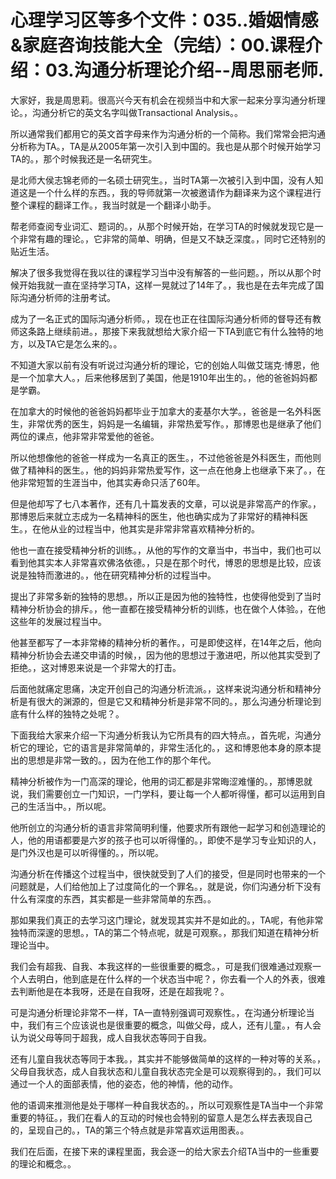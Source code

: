# 心理学习区等多个文件：035..婚姻情感&家庭咨询技能大全（完结）：00.课程介绍：03.沟通分析理论介绍--周思丽老师.

大家好，我是周思莉。很高兴今天有机会在视频当中和大家一起来分享沟通分析理论。，沟通分析它的英文名字叫做Transactional Analysis。。

所以通常我们都用它的英文首字母来作为沟通分析的一个简称。我们常常会把沟通分析称为TA。，TA是从2005年第一次引入到中国的。我也是从那个时候开始学习TA的。，那个时候我还是一名研究生。

是北师大侯志锦老师的一名硕士研究生。，当时TA第一次被引入到中国，没有人知道这是一个什么样的东西。，我的导师就第一次被邀请作为翻译来为这个课程进行整个课程的翻译工作。，我当时就是一个翻译小助手。

帮老师查阅专业词汇、题词的。，从那个时候开始，在学习TA的时候就发现它是一个非常有趣的理论。，它非常的简单、明确，但是又不缺乏深度。，同时它还特别的贴近生活。

解决了很多我觉得在我以往的课程学习当中没有解答的一些问题。，所以从那个时候开始我就一直在坚持学习TA，这样一晃就过了14年了。，我也是在去年完成了国际沟通分析师的注册考试。

成为了一名正式的国际沟通分析师。，现在也正在往国际沟通分析师的督导还有教师这条路上继续前进。，那接下来我就想给大家介绍一下TA到底它有什么独特的地方，以及TA它是怎么来的。。

不知道大家以前有没有听说过沟通分析的理论，它的创始人叫做艾瑞克·博恩，他是一个加拿大人。，后来他移居到了美国，他是1910年出生的。，他的爸爸妈妈都是学霸。

在加拿大的时候他的爸爸妈妈都毕业于加拿大的麦基尔大学。，爸爸是一名外科医生，非常优秀的医生，妈妈是一名编辑，非常热爱写作。，那博恩也是继承了他们两位的课点，他非常非常爱他的爸爸。

所以他想像他的爸爸一样成为一名真正的医生。，不过他爸爸是外科医生，而他则做了精神科的医生。，他的妈妈非常热爱写作，这一点在他身上也继承下来了。，在他非常短暂的生涯当中，他其实寿命只活了60年。

但是他却写了七八本著作，还有几十篇发表的文章，可以说是非常高产的作家。，那博恩后来就立志成为一名精神科的医生，他也确实成为了非常好的精神科医生。，在他从业的过程当中，他其实是非常非常喜欢精神分析的。

他也一直在接受精神分析的训练。，从他的写作的文章当中，书当中，我们也可以看到他其实本人非常喜欢佛洛依德。，只是在那个时代，博恩的思想是比较，应该说是独特而激进的。，他在研究精神分析的过程当中。

提出了非常多新的独特的思想。，所以正是因为他的独特性，也使得他受到了当时精神分析协会的排斥。，他一直都在接受精神分析的训练，也在做个人体验。，在他这些年的发展过程当中。

他甚至都写了一本非常棒的精神分析的著作。，可是即使这样，在14年之后，他向精神分析协会去递交申请的时候，，因为他的思想过于激进吧，所以他其实受到了拒绝。，这对博恩来说是一个非常大的打击。

后面他就痛定思痛，决定开创自己的沟通分析流派。，这样来说沟通分析和精神分析是有很大的渊源的，但是它又和精神分析是非常不同的。，那么沟通分析理论到底有什么样的独特之处呢？。

下面我给大家来介绍一下沟通分析我认为它所具有的四大特点。，首先呢，沟通分析它的理论，它的语言是非常简单的，非常生活化的。，这和博恩他本身的原本提出的思想是非常一致的。，因为在他工作的那个年代。

精神分析被作为一门高深的理论，他用的词汇都是非常晦涩难懂的。，那博恩就说，我们需要创立一门知识，一门学科，要让每一个人都听得懂，都可以运用到自己的生活当中。，所以呢。

他所创立的沟通分析的语言非常简明利懂，他要求所有跟他一起学习和创造理论的人，他的用语都要是六岁的孩子也可以听得懂的。，即使不是学习专业知识的人，是门外汉也是可以听得懂的。，所以呢。

沟通分析在传播这个过程当中，很快就受到了人们的接受，但是同时也带来的一个问题就是，人们给他加上了过度简化的一个罪名。，就是说，你们沟通分析下没有什么有深度的东西，其实都是一些非常简单的东西。。

那如果我们真正的去学习这门理论，就发现其实并不是如此的。，TA呢，有他非常独特而深邃的思想。，TA的第二个特点呢，就是可观察。，那我们知道在精神分析理论当中。

我们会有超我、自我、本我这样的一些很重要的概念。，可是我们很难通过观察一个人去明白，他到底是在什么样的一个状态当中呢？，你去看一个人的外表，很难去判断他是在本我呀，还是在自我呀，还是在超我呢？。

可是沟通分析理论非常不一样，TA一直特别强调可观察性。，在沟通分析理论当中，我们有三个应该说也是很重要的概念，叫做父母，成人，还有儿童。，有人会认为说父母等同于超我，成人自我状态等同于自我。

还有儿童自我状态等同于本我。，其实并不能够做简单的这样的一种对等的关系。，父母自我状态，成人自我状态和儿童自我状态完全是可以观察得到的。，我们可以通过一个人的面部表情，他的姿态，他的神情，他的动作。

他的语调来推测他是处于哪样一种自我状态的。，所以可观察性是TA当中一个非常重要的特征。，我们在看人的互动的时候也会特别的留意人是怎么样去表现自己的，呈现自己的。，TA的第三个特点就是非常喜欢运用图表。。

我们在后面，在接下来的课程里面，我会逐一的给大家去介绍TA当中的一些重要的理论和概念。。